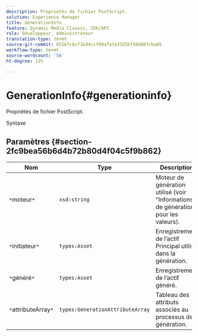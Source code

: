 ```yaml
---
description: Propriétés de fichier PostScript.
solution: Experience Manager
title: GenerationInfo
feature: Dynamic Media Classic, SDK/API
role: Développeur, Administrateur
translation-type: tm+mt
source-git-commit: 052bfcbcf1bd4ccf60afa7e3325bf58dd07cba85
workflow-type: tm+mt
source-wordcount: '56'
ht-degree: 12%

---
```



# GenerationInfo{#generationinfo}

Propriétés de fichier PostScript.

Syntaxe

## Paramètres {#section-2fc9bea56b6d4b72b80d4f04c5f9b862}

| Nom | Type | Description |
|---|---|---|
| `*`moteur`*` | `xsd:string` | Moteur de génération utilisé (voir &quot;Informations de génération&quot; pour les valeurs). |
| `*`initiateur`*` | `types:Asset` | Enregistrement de l’actif Principal utilisé dans la génération. |
| `*`généré`*` | `types:Asset` | Enregistrement de l’actif généré. |
| `*`attributeArray`*` | `types:GenerationAttributeArray` | Tableau des attributs associés au processus de génération. |

